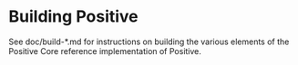 Building Positive
================

See doc/build-*.md for instructions on building the various
elements of the Positive Core reference implementation of Positive.
